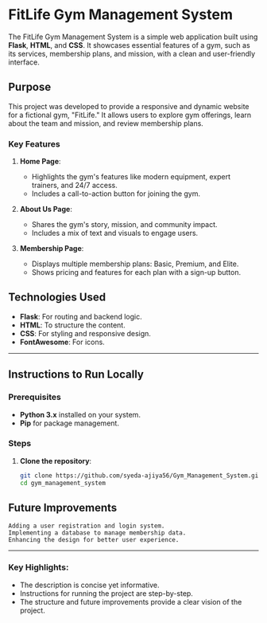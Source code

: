 # FitLife Gym Management System

The FitLife Gym Management System is a simple web application built using **Flask**, **HTML**, and **CSS**. It showcases essential features of a gym, such as its services, membership plans, and mission, 
with a clean and user-friendly interface.

## Purpose

This project was developed to provide a responsive and dynamic website for a fictional gym, "FitLife." It allows users to explore gym offerings, learn about the team and mission, and review membership plans.

### Key Features

1. **Home Page**: 
   - Highlights the gym's features like modern equipment, expert trainers, and 24/7 access.
   - Includes a call-to-action button for joining the gym.

2. **About Us Page**: 
   - Shares the gym's story, mission, and community impact.
   - Includes a mix of text and visuals to engage users.

3. **Membership Page**: 
   - Displays multiple membership plans: Basic, Premium, and Elite.
   - Shows pricing and features for each plan with a sign-up button.

## Technologies Used

- **Flask**: For routing and backend logic.
- **HTML**: To structure the content.
- **CSS**: For styling and responsive design.
- **FontAwesome**: For icons.

---

## Instructions to Run Locally

### Prerequisites

- **Python 3.x** installed on your system.
- **Pip** for package management.

### Steps

1. **Clone the repository**:
   ```bash
   git clone https://github.com/syeda-ajiya56/Gym_Management_System.git
   cd gym_management_system

## Future Improvements

    Adding a user registration and login system.
    Implementing a database to manage membership data.
    Enhancing the design for better user experience.


---

### Key Highlights:

- The description is concise yet informative.
- Instructions for running the project are step-by-step.
- The structure and future improvements provide a clear vision of the project. 



